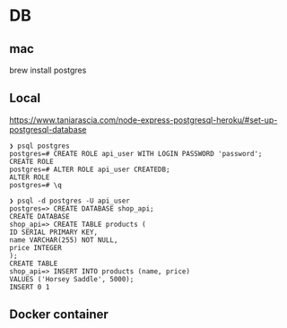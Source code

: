 # DB

## mac

brew install postgres

## Local

https://www.taniarascia.com/node-express-postgresql-heroku/#set-up-postgresql-database

```
❯ psql postgres
postgres=# CREATE ROLE api_user WITH LOGIN PASSWORD 'password';
CREATE ROLE
postgres=# ALTER ROLE api_user CREATEDB;
ALTER ROLE
postgres=# \q

❯ psql -d postgres -U api_user
postgres=> CREATE DATABASE shop_api;
CREATE DATABASE
shop_api=> CREATE TABLE products (
ID SERIAL PRIMARY KEY,
name VARCHAR(255) NOT NULL,
price INTEGER
);
CREATE TABLE
shop_api=> INSERT INTO products (name, price)
VALUES ('Horsey Saddle', 5000);
INSERT 0 1
```

## Docker container
